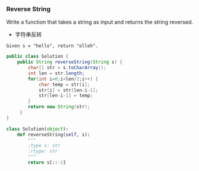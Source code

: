 ### Reverse String

Write a function that takes a string as input and returns the string reversed.

* 字符串反转
``` 
Given s = "hello", return "olleh".
```

``` java
public class Solution {
    public String reverseString(String s) {
        char[] str = s.toCharArray();
        int len = str.length;
        for(int i=0;i<len/2;i++) {
            char temp = str[i];
            str[i] = str[len-i-1];
            str[len-i-1] = temp;
        }
        return new String(str);
     }
}
```
``` python
class Solution(object):
    def reverseString(self, s):
        """
        :type s: str
        :rtype: str
        """
        return s[::-1]
        
```
